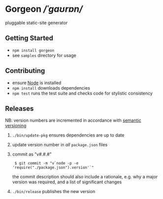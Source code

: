 Gorgeon _/ˈɡaʊrɒn/_
===================

pluggable static-site generator


Getting Started
---------------

* `npm install gorgeon`
* see `samples` directory for usage


Contributing
------------

* ensure [Node](https://nodejs.org) is installed
* `npm install` downloads dependencies
* `npm test` runs the test suite and checks code for stylistic consistency


Releases
--------

NB: version numbers are incremented in accordance with
    [semantic versioning](https://semver.org)

1. `./bin/update-pkg` ensures dependencies are up to date
2. update version number in _all_ `package.json` files
3. commit as "v#.#.#"

        $ git commit -m "v`node -p -e 'require("./package.json").version'`"

    the commit description should also include a rationale, e.g. why a major
    version was required, and a list of significant changes

4. `./bin/release` publishes the new version
